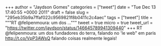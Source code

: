 
+++
author = "Jaydson Gomes"
categories = ["tweet"]
date = "Tue Dec 13 17:40:55 +0000 2011"
draft = false
slug = "295eb35b9a7ffaf022c9569821f8b0411c2c4aec"
tags = ["tweet"]
title = """RT @felipenmoura: um dos ..."""
tweet = true
micro = true
tweet_url = "https://twitter.com/jaydson/status/146645789941309440"
+++
RT @felipenmoura: um dos fundadores do terra, falando no 'le web" em paris http://t.co/VpP3AWsQ falando coisas realmente legais!
